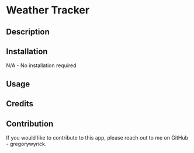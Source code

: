 # Weather Tracker

## Description

## Installation

N/A - No installation required

## Usage

## Credits

## Contribution

If you would like to contribute to this app, please reach out to me on GitHub - gregorywyrick.